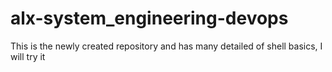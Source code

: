 # alx-system_engineering-devops
This is the newly created repository and has many detailed of shell basics, I will try it
